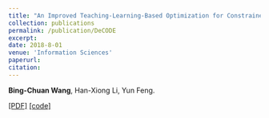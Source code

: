 ```yaml
---
title: "An Improved Teaching-Learning-Based Optimization for Constrained Evolutionary Optimization"
collection: publications
permalink: /publication/DeCODE
excerpt: 
date: 2018-8-01
venue: 'Information Sciences'
paperurl: 
citation: 
---
```

__Bing-Chuan Wang__, Han-Xiong Li, Yun Feng.

[\[PDF\]](http://bingchuanwang.github.io/files/ITLBO.pdf) [\[code\]](http://bingchuanwang.github.io/files/ITLBO.rar)
